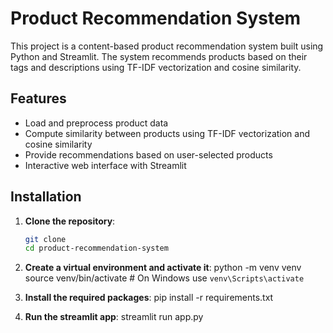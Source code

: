 # Product Recommendation System

This project is a content-based product recommendation system built using Python and Streamlit. The system recommends products based on their tags and descriptions using TF-IDF vectorization and cosine similarity.

## Features

- Load and preprocess product data
- Compute similarity between products using TF-IDF vectorization and cosine similarity
- Provide recommendations based on user-selected products
- Interactive web interface with Streamlit

## Installation

1. **Clone the repository**:
   ```sh
   git clone 
   cd product-recommendation-system

2. **Create a virtual environment and activate it**:
   python -m venv venv
   source venv/bin/activate  # On Windows use `venv\Scripts\activate`

3.  **Install the required packages**:
   pip install -r requirements.txt

4. **Run the streamlit app**:
   streamlit run app.py
